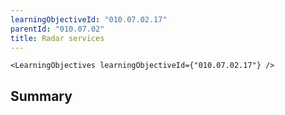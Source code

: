 ```yaml
---
learningObjectiveId: "010.07.02.17"
parentId: "010.07.02"
title: Radar services
---
```


```tsx eval
<LearningObjectives learningObjectiveId={"010.07.02.17"} />
```

## Summary
